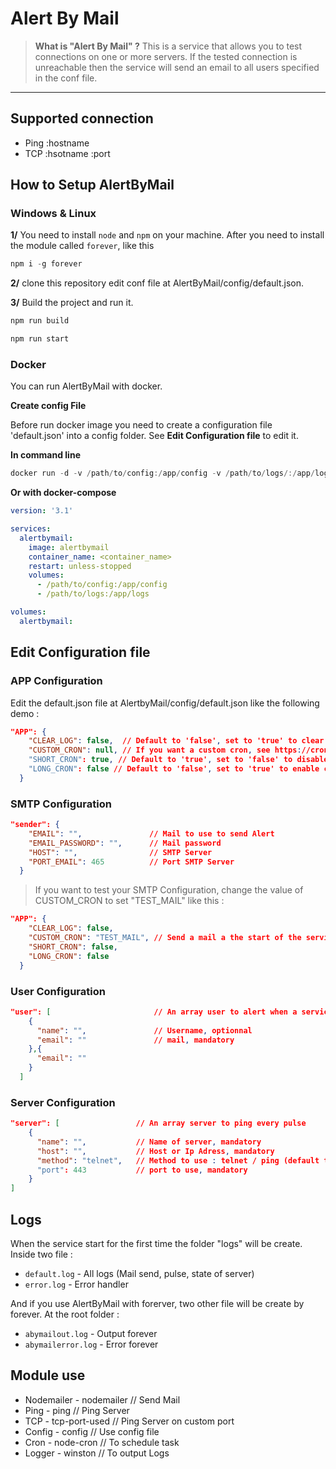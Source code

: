 # Alert By Mail

> **What is "Alert By Mail" ?**
> This is a service that allows you to test connections on one or more servers. If the tested connection is unreachable then the service will send an email to all users specified in the conf file.

---

## **Supported connection**

- Ping :hostname
- TCP :hsotname :port

## **How to Setup AlertByMail**

### **Windows** & **Linux**

**1/** You need to install `node` and `npm` on your machine.
After you need to install the module called `forever`, like this 

```JavaScript
npm i -g forever
```

**2/** clone this repository edit conf file at AlertByMail/config/default.json.

**3/** Build the project and run it.

```JavaScript
npm run build
```

```JavaScript
npm run start
```

### **Docker**

You can run AlertByMail with docker. 

**Create config File**

Before run docker image you need to create a configuration file 'default.json' into a config folder. See **Edit Configuration file** to edit it.

**In command line**

```Powershell
docker run -d -v /path/to/config:/app/config -v /path/to/logs/:/app/logs --name <container_name> alertbymail
```

**Or with docker-compose**

```Yaml
version: '3.1'

services:
  alertbymail:
    image: alertbymail
    container_name: <container_name>
    restart: unless-stopped
    volumes:
      - /path/to/config:/app/config
      - /path/to/logs:/app/logs

volumes:
  alertbymail:
```

## **Edit Configuration file**

### **APP Configuration**

Edit the default.json file at AlertbyMail/config/default.json like the following demo : 

```JSON
"APP": {
    "CLEAR_LOG": false,  // Default to 'false', set to 'true' to clear logs after the service restart
    "CUSTOM_CRON": null, // If you want a custom cron, see https://crontab.guru/ for the format
    "SHORT_CRON": true, // Default to 'true', set to 'false' to disable cron: Every minute 5 minutes
    "LONG_CRON": false // Default to 'false', set to 'true' to enable cron: At minute 5 past every 4th hour.
  }
```

### **SMTP Configuration**

```JSON
"sender": {
    "EMAIL": "",               // Mail to use to send Alert
    "EMAIL_PASSWORD": "",      // Mail password
    "HOST": "",                // SMTP Server
    "PORT_EMAIL": 465          // Port SMTP Server
  }
```

> If you want to test your SMTP Configuration, change the value of CUSTOM_CRON to set "TEST_MAIL" like this :

```JSON
"APP": {
    "CLEAR_LOG": false,  
    "CUSTOM_CRON": "TEST_MAIL", // Send a mail a the start of the service
    "SHORT_CRON": false, 
    "LONG_CRON": false
  }
```

### **User Configuration**

```JSON
"user": [                       // An array user to alert when a service change state
    {
      "name": "",               // Username, optionnal
      "email": ""               // mail, mandatory
    },{
      "email": ""
    }
  ]
```

### **Server Configuration**

```JSON
"server": [                 // An array server to ping every pulse
    {
      "name": "",           // Name of server, mandatory
      "host": "",           // Host or Ip Adress, mandatory
      "method": "telnet",   // Method to use : telnet / ping (default to 'telnet')
      "port": 443           // port to use, mandatory
    }
]
```

## **Logs**

When the service start for the first time the folder "logs" will be create. Inside two file : 
- ```default.log``` - All logs (Mail send, pulse, state of server)
- ```error.log``` - Error handler

And if you use AlertByMail with forerver, two other file will be create by forever. At the root folder : 

- ```abymailout.log``` -  Output forever 
- ```abymailerror.log``` - Error forever


## **Module use**

- Nodemailer - nodemailer // Send Mail
- Ping - ping             // Ping Server
- TCP - tcp-port-used     // Ping Server on custom port
- Config - config // Use config file
- Cron - node-cron // To schedule task
- Logger - winston // To output Logs
